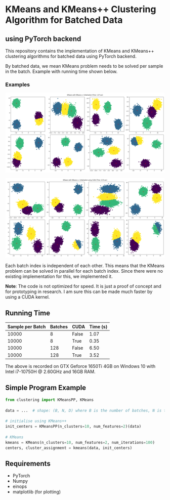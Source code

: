 # KMeans and KMeans++ Clustering Algorithm for Batched Data

## using PyTorch backend

This repository contains the implementation of KMeans and KMeans++ clustering algorithms for batched data using PyTorch
backend.

By batched data, we mean KMeans problem needs to be solved per sample in the batch. Example with running time shown
below.

### Examples

![KMeans with PyTorch but not CUDA enabled](./resources/cuda=False_sample-per-batch=10000_batches=8.png)

![KMeans with PyTorch and CUDA enabled](./resources/cuda=True_sample-per-batch=10000_batches=8.png)

Each batch index is independent of each other. This means that the KMeans problem can be solved in parallel
for each batch index. Since there were no existing implementation for this, we implemented it.

**Note**: The code is not optimized for speed. It is just a proof of concept and for prototyping in research. I am sure
this can be made much faster by using a CUDA kernel.

## Running Time

| Sample per Batch | Batches | CUDA  | Time (s) |
|------------------|---------|-------|----------|
| 10000            | 8       | False | 1.07     |
| 10000            | 8       | True  | 0.35     |
| 10000            | 128     | False | 6.50     |
| 10000            | 128     | True  | 3.52     |

The above is recorded on GTX Geforce 1650Ti 4GB on Windows 10 with Intel i7-10750H @ 2.60GHz and 16GB RAM.

## Simple Program Example

```python
from clustering import KMeansPP, KMeans

data = ...  # shape: (B, N, D) where B is the number of batches, N is the number of samples per batch, D is the dimension

# initialise using KMeans++
init_centers = KMeansPP(n_clusters=10, num_features=2)(data)

# KMeans
kmeans = KMeans(n_clusters=10, num_features=2, num_iterations=100)
centers, cluster_assignment = kmeans(data, init_centers)
```

## Requirements

- PyTorch
- Numpy
- einops
- matplotlib (for plotting)
